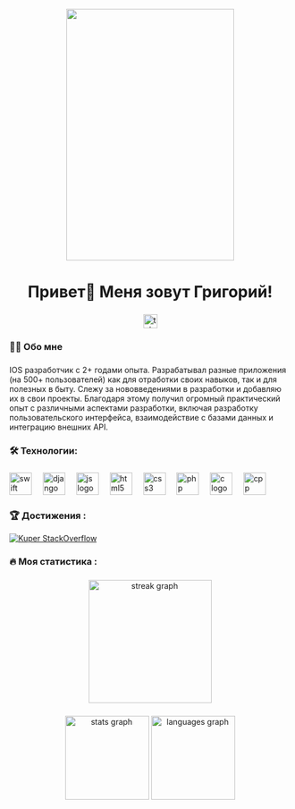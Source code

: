 <br clear="both">

<div align="center">
  <img height="450" width="300" src="https://github.com/user-attachments/assets/fcb0d56c-9a68-4ba6-a602-a70f645d9aca"  />
</div>

###

<h1 align="center">Привет👋 Меня зовут Григорий!</h1>

###

<div align="center">
  <a href="https://t.me/Greg_Fields" target="_blank">
    <img src="https://img.shields.io/static/v1?message=Telegram&logo=telegram&label=&color=2CA5E0&logoColor=white&labelColor=&style=for-the-badge" height="25" alt="telegram logo"  />
  </a>
</div>

###

<h3 align="left">👩‍💻  Обо мне</h3>

###

<p align="left">IOS разработчик c 2+ годами опыта. Разрабатывал разные приложения (на 500+
пользователей) как для отработки своих навыков, так и для полезных в быту.
Слежу за нововведениями в разработки и добавляю их в свои проекты.
Благодаря этому получил огромный практический опыт с различными
аспектами разработки, включая разработку пользовательского интерфейса,
взаимодействие с базами данных и интеграцию внешних API.</p>

###

<h3 align="left">🛠 Технологии:</h3>

###

<div align="left">
  <img src="https://skillicons.dev/icons?i=swift" height="40" alt="swift logo"  />
  <img width="12" />
  <img src="https://skillicons.dev/icons?i=django" height="40" alt="django logo"  />
  <img width="12" />
  <img src="https://skillicons.dev/icons?i=js" height="40" alt="js logo"  />
  <img width="12" />
  <img src="https://cdn.jsdelivr.net/gh/devicons/devicon/icons/html5/html5-original.svg" height="40" alt="html5 logo"  />
  <img width="12" />
  <img src="https://cdn.jsdelivr.net/gh/devicons/devicon/icons/css3/css3-original.svg" height="40" alt="css3 logo"  />
  <img width="12" />
  <img src="https://skillicons.dev/icons?i=php" height="40" alt="php logo"  />
  <img width="12" />
  <img src="https://skillicons.dev/icons?i=c" height="40" alt="c logo"  />
  <img width="12" />
  <img src="https://skillicons.dev/icons?i=cpp" height="40" alt="cpp logo"  />
</div>

###

<h3 align="left">🏆   Достижения :</h3>

[![Kuper StackOverflow](https://github-readme-stackoverflow.vercel.app/?userID=17308585&layout=compact&theme=dark)](https://stackoverflow.com/users/17308585/Kuper)

###

<h3 align="left">🔥   Моя статистика :</h3>

###

<div align="center">
  <img src="https://streak-stats.demolab.com?user=KuperDude&locale=en&mode=daily&theme=dark&hide_border=false&border_radius=5&order=3" height="220" alt="streak graph"  />
</div>

###

<div align="center">
  <img src="https://github-readme-stats.vercel.app/api?username=KuperDude&hide_title=false&hide_rank=false&show_icons=true&include_all_commits=true&count_private=true&disable_animations=false&theme=dracula&locale=en&hide_border=false&order=1" height="150" alt="stats graph"  />
  <img src="https://github-readme-stats.vercel.app/api/top-langs?username=KuperDude&locale=en&hide_title=false&layout=compact&card_width=320&langs_count=5&theme=dracula&hide_border=false&order=2" height="150" alt="languages graph"  />
</div>

###
